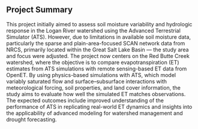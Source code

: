 ## Project Summary

This project initially aimed to assess soil moisture variability and hydrologic response in the Logan River watershed using the Advanced Terrestrial Simulator (ATS). However, due to limitations in available soil moisture data, particularly the sparse and plain-area-focused SCAN network data from NRCS, primarily located within the Great Salt Lake Basin — the study area and focus were adjusted. The project now centers on the Red Butte Creek watershed, where the objective is to compare evapotranspiration (ET) estimates from ATS simulations with remote sensing-based ET data from OpenET. By using physics-based simulations with ATS, which model variably saturated flow and surface–subsurface interactions with meteorological forcing, soil properties, and land cover information, the study aims to evaluate how well the simulated ET matches observations. The expected outcomes include improved understanding of the performance of ATS in replicating real-world ET dynamics and insights into the applicability of advanced modeling for watershed management and drought forecasting.
